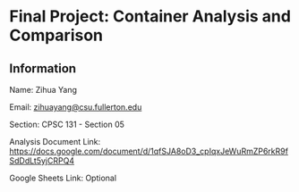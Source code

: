 # Final Project: Container Analysis and Comparison

## Information

Name: Zihua Yang

Email: zihuayang@csu.fullerton.edu

Section: CPSC 131 - Section 05

Analysis Document Link: https://docs.google.com/document/d/1qfSJA8oD3_cpIqxJeWuRmZP6rkR9fSdDdLt5yjCRPQ4

Google Sheets Link: Optional
